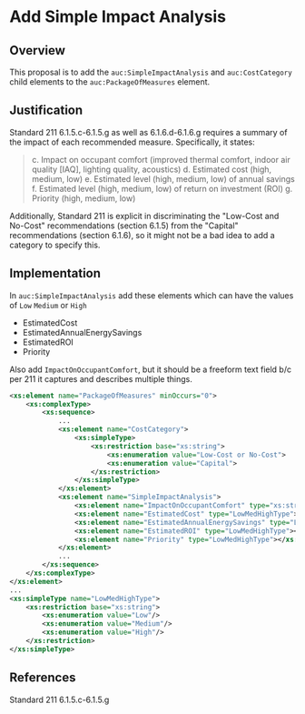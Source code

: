 # Add Simple Impact Analysis

## Overview

This proposal is to add the `auc:SimpleImpactAnalysis` and `auc:CostCategory` child elements to the `auc:PackageOfMeasures` element.

## Justification

Standard 211 6.1.5.c-6.1.5.g as well as 6.1.6.d-6.1.6.g requires a summary of the impact of each recommended measure. Specifically, it states:
> c. Impact on occupant comfort (improved thermal comfort, indoor air quality [IAQ], lighting quality, acoustics)
> d. Estimated cost (high, medium, low)
> e. Estimated level (high, medium, low) of annual savings
> f. Estimated level (high, medium, low) of return on investment (ROI)
> g. Priority (high, medium, low)

Additionally, Standard 211 is explicit in discriminating the "Low-Cost and No-Cost" recommendations (section 6.1.5) from the "Capital" recommendations (section 6.1.6), so it might not be a bad idea to add a category to specify this.

## Implementation

In `auc:SimpleImpactAnalysis` add these elements which can have the values of `Low` `Medium` or `High`
- EstimatedCost
- EstimatedAnnualEnergySavings
- EstimatedROI
- Priority

Also add `ImpactOnOccupantComfort`, but it should be a freeform text field b/c per 211 it captures and describes multiple things.

```xml
<xs:element name="PackageOfMeasures" minOccurs="0">
    <xs:complexType>
        <xs:sequence>
            ...
            <xs:element name="CostCategory">
                <xs:simpleType>
                    <xs:restriction base="xs:string">
                        <xs:enumeration value="Low-Cost or No-Cost">
                        <xs:enumeration value="Capital">
                    </xs:restriction>
                </xs:simpleType>
            </xs:element>
            <xs:element name="SimpleImpactAnalysis">
                <xs:element name="ImpactOnOccupantComfort" type="xs:string"></xs:element>
                <xs:element name="EstimatedCost" type="LowMedHighType"></xs:element>
                <xs:element name="EstimatedAnnualEnergySavings" type="LowMedHighType"></xs:element>
                <xs:element name="EstimatedROI" type="LowMedHighType"></xs:element>
                <xs:element name="Priority" type="LowMedHighType"></xs:element>
            </xs:element>
            ...
        </xs:sequence>
    </xs:complexType>
</xs:element>
...
<xs:simpleType name="LowMedHighType">
    <xs:restriction base="xs:string">
        <xs:enumeration value="Low"/>
        <xs:enumeration value="Medium"/>
        <xs:enumeration value="High"/>
    </xs:restriction>
</xs:simpleType>
```

## References

Standard 211 6.1.5.c-6.1.5.g
